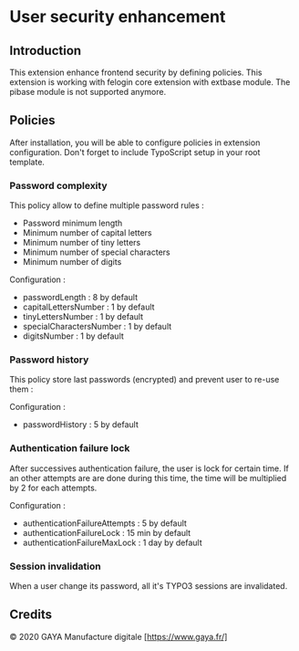 # User security enhancement

## Introduction

This extension enhance frontend security by defining policies.
This extension is working with felogin core extension with extbase module. The pibase module is not supported anymore.

## Policies

After installation, you will be able to configure policies in extension configuration.
Don't forget to include TypoScript setup in your root template.

### Password complexity

This policy allow to define multiple password rules :

- Password minimum length
- Minimum number of capital letters
- Minimum number of tiny letters
- Minimum number of special characters
- Minimum number of digits

Configuration :

- passwordLength : 8 by default
- capitalLettersNumber : 1 by default
- tinyLettersNumber : 1 by default
- specialCharactersNumber : 1 by default
- digitsNumber : 1 by default

### Password history

This policy store last passwords (encrypted) and prevent user to re-use them :

Configuration :

- passwordHistory : 5 by default

### Authentication failure lock

After successives authentication failure, the user is lock for certain time. If an other attempts are are done during this time, the time will be multiplied by 2 for each attempts.

Configuration :

- authenticationFailureAttempts : 5 by default
- authenticationFailureLock : 15 min by default
- authenticationFailureMaxLock : 1 day by default

### Session invalidation

When a user change its password, all it's TYPO3 sessions are invalidated.

## Credits
&copy; 2020 GAYA Manufacture digitale [https://www.gaya.fr/]